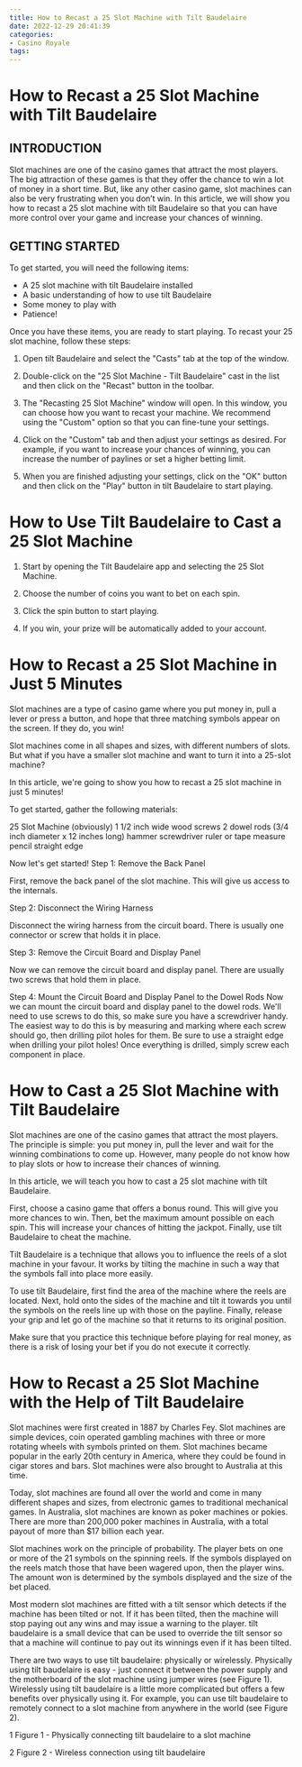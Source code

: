 ```yaml
---
title: How to Recast a 25 Slot Machine with Tilt Baudelaire
date: 2022-12-29 20:41:39
categories:
- Casino Royale
tags:
---
```



#  How to Recast a 25 Slot Machine with Tilt Baudelaire

## INTRODUCTION

Slot machines are one of the casino games that attract the most players. The big attraction of these games is that they offer the chance to win a lot of money in a short time. But, like any other casino game, slot machines can also be very frustrating when you don’t win. In this article, we will show you how to recast a 25 slot machine with tilt Baudelaire so that you can have more control over your game and increase your chances of winning.

## GETTING STARTED

To get started, you will need the following items:

- A 25 slot machine with tilt Baudelaire installed
- A basic understanding of how to use tilt Baudelaire
- Some money to play with
- Patience!

Once you have these items, you are ready to start playing. To recast your 25 slot machine, follow these steps:

1) Open tilt Baudelaire and select the "Casts" tab at the top of the window.

 2) Double-click on the "25 Slot Machine - Tilt Baudelaire" cast in the list and then click on the "Recast" button in the toolbar.

 3) The "Recasting 25 Slot Machine" window will open. In this window, you can choose how you want to recast your machine. We recommend using the "Custom" option so that you can fine-tune your settings.

 4) Click on the "Custom" tab and then adjust your settings as desired. For example, if you want to increase your chances of winning, you can increase the number of paylines or set a higher betting limit.

 5) When you are finished adjusting your settings, click on the "OK" button and then click on the "Play" button in tilt Baudelaire to start playing.

#  How to Use Tilt Baudelaire to Cast a 25 Slot Machine




1. Start by opening the Tilt Baudelaire app and selecting the 25 Slot Machine.

2. Choose the number of coins you want to bet on each spin.

3. Click the spin button to start playing.

4. If you win, your prize will be automatically added to your account.

#  How to Recast a 25 Slot Machine in Just 5 Minutes

Slot machines are a type of casino game where you put money in, pull a lever or press a button, and hope that three matching symbols appear on the screen. If they do, you win!

Slot machines come in all shapes and sizes, with different numbers of slots. But what if you have a smaller slot machine and want to turn it into a 25-slot machine?

In this article, we're going to show you how to recast a 25 slot machine in just 5 minutes!

To get started, gather the following materials:

25 Slot Machine (obviously)
1 1/2 inch wide wood screws
2 dowel rods (3/4 inch diameter x 12 inches long)
hammer
screwdriver
ruler or tape measure
pencil
straight edge



  Now let's get started!   Step 1: Remove the Back Panel

  First, remove the back panel of the slot machine. This will give us access to the internals.



  Step 2: Disconnect the Wiring Harness

  Disconnect the wiring harness from the circuit board. There is usually one connector or screw that holds it in place.



  Step 3: Remove the Circuit Board and Display Panel

  Now we can remove the circuit board and display panel. There are usually two screws that hold them in place.



  Step 4: Mount the Circuit Board and Display Panel to the Dowel Rods   Now we can mount the circuit board and display panel to the dowel rods. We'll need to use screws to do this, so make sure you have a screwdriver handy. The easiest way to do this is by measuring and marking where each screw should go, then drilling pilot holes for them. Be sure to use a straight edge when drilling your pilot holes! Once everything is drilled, simply screw each component in place.

#  How to Cast a 25 Slot Machine with Tilt Baudelaire

Slot machines are one of the casino games that attract the most players. The principle is simple: you put money in, pull the lever and wait for the winning combinations to come up. However, many people do not know how to play slots or how to increase their chances of winning.

In this article, we will teach you how to cast a 25 slot machine with tilt Baudelaire.

First, choose a casino game that offers a bonus round. This will give you more chances to win. Then, bet the maximum amount possible on each spin. This will increase your chances of hitting the jackpot. Finally, use tilt Baudelaire to cheat the machine.

Tilt Baudelaire is a technique that allows you to influence the reels of a slot machine in your favour. It works by tilting the machine in such a way that the symbols fall into place more easily.

To use tilt Baudelaire, first find the area of the machine where the reels are located. Next, hold onto the sides of the machine and tilt it towards you until the symbols on the reels line up with those on the payline. Finally, release your grip and let go of the machine so that it returns to its original position.

Make sure that you practice this technique before playing for real money, as there is a risk of losing your bet if you do not execute it correctly.

#  How to Recast a 25 Slot Machine with the Help of Tilt Baudelaire

Slot machines were first created in 1887 by Charles Fey. Slot machines are simple devices, coin operated gambling machines with three or more rotating wheels with symbols printed on them. Slot machines became popular in the early 20th century in America, where they could be found in cigar stores and bars. Slot machines were also brought to Australia at this time.

Today, slot machines are found all over the world and come in many different shapes and sizes, from electronic games to traditional mechanical games. In Australia, slot machines are known as poker machines or pokies. There are more than 200,000 poker machines in Australia, with a total payout of more than $17 billion each year.

Slot machines work on the principle of probability. The player bets on one or more of the 21 symbols on the spinning reels. If the symbols displayed on the reels match those that have been wagered upon, then the player wins. The amount won is determined by the symbols displayed and the size of the bet placed.

Most modern slot machines are fitted with a tilt sensor which detects if the machine has been tilted or not. If it has been tilted, then the machine will stop paying out any wins and may issue a warning to the player. tilt baudelaire is a small device that can be used to override the tilt sensor so that a machine will continue to pay out its winnings even if it has been tilted.

There are two ways to use tilt baudelaire: physically or wirelessly. Physically using tilt baudelaire is easy - just connect it between the power supply and the motherboard of the slot machine using jumper wires (see Figure 1). Wirelessly using tilt baudelaire is a little more complicated but offers a few benefits over physically using it. For example, you can use tilt baudelaire to remotely connect to a slot machine from anywhere in the world (see Figure 2).


1   Figure 1 - Physically connecting tilt baudelaire to a slot machine


2   Figure 2 - Wireless connection using tilt baudelaire